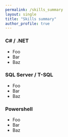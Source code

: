 ```yaml
---
permalink: /skills_summary
layout: single
title: "Skills summary"
author_profile: true
---
```


### C# / .NET
- Foo
- Bar
- Baz

### SQL Server / T-SQL
- Foo
- Bar
- Baz

### Powershell
- Foo
- Bar
- Baz

